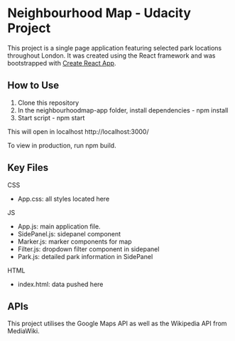 # Neighbourhood Map - Udacity Project

This project is a single page application featuring selected park locations throughout London.
It was created using the React framework and was bootstrapped with [Create React App](https://github.com/facebookincubator/create-react-app).

## How to Use
  1. Clone this repository
  2. In the neighbourhoodmap-app folder, install dependencies - npm install
  3. Start script - npm start

  This will open in localhost http://localhost:3000/

  To view in production, run npm build.

## Key Files
CSS
 - App.css: all styles located here

JS
 - App.js: main application file.
 - SidePanel.js: sidepanel component
 - Marker.js: marker components for map
 - Filter.js: dropdown filter component in sidepanel
 - Park.js: detailed park information in SidePanel

 HTML
 - index.html: data pushed here

 ## APIs

 This project utilises the Google Maps API as well as the Wikipedia API from MediaWiki.
